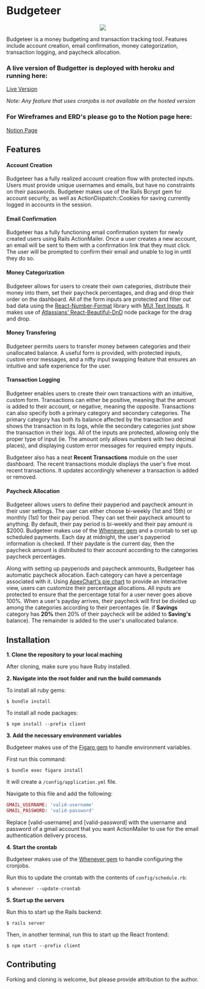 # Budgeteer

<p align="center">
  <img src="https://i.ibb.co/fFJ3rrV/header-logo-removebg-preview.png">  
</p>

Budgeteer is a money budgeting and transaction tracking tool. Features include account creation, email confirmation, money categorization, transaction logging, and paycheck allocation.

### A live version of Budgetter is deployed with heroku and running here:

[Live Version](https://budgeteer-finance.herokuapp.com)

*Note: Any feature that uses cronjobs is not available on the hosted version*


### For Wireframes and ERD's please go to the Notion page here:

[Notion Page](https://joechristensen.notion.site/Budgeteer-db1d6fc6067646e4be1fe6adb2178b63)

## Features

#### Account Creation

Budgeteer has a fully realized account creation flow with protected inputs. Users must provide unique usernames and emails, but have no constraints on their passwords. Budgeteer makes use of the Rails Bcrypt gem for account security, as well as ActionDispatch::Cookies for saving currently logged in accounts in the session.

#### Email Confirmation

Budgeteer has a fully functioning email confirmation system for newly created users using Rails ActionMailer. Once a user creates a new account, an email will be sent to them with a confirmation link that they must click. The user will be prompted to confirm their email and unable to log in until they do so. 

#### Money Categorization

Budgeteer allows for users to create their own categories, distribute their money into them, set their paycheck percentages, and drag and drop their order on the dashboard. All of the form inputs are protected and filter out bad data using the [React-Number-Format](https://github.com/s-yadav/react-number-format) library with [MUI Text Inputs](https://mui.com/components/text-fields/#main-content). It makes use of [Atlassians' React-Beautiful-DnD](https://github.com/atlassian/react-beautiful-dnd) node package for the drag and drop.

#### Money Transfering

Budgeteer permits users to transfer money between categories and their unallocated balance. A useful form is provided, with protected inputs, custom error messages, and a nifty input swapping feature that ensures an intuitive and safe experience for the user.

#### Transaction Logging

Budgeteer enables users to create their own transactions with an intuitive, custom form. Transactions can either be positive, meaning that the amount is added to their account, or negative, meaning the opposite. Transactions can also specify both a primary category and secondary categories. The primary category has both its balance affected by the transaction and shows the transaction in its logs, while the secondary categories just show the transaction in their logs. All of the inputs are protected, allowing only the proper type of input (ie. The amount only allows numbers with two decimal places), and displaying custom error messages for required empty inputs. 

Budgeteer also has a neat **Recent Transactions** module on the user dashboard. The recent transactions module displays the user's five most recent transactions. It updates accordingly whenever a transaction is added or removed.

#### Paycheck Allocation

Budgeteer allows users to define their payperiod and paycheck amount in their user settings. The user can either choose bi-weekly (1st and 15th) or monthly (1st) for their pay period. They can set their paycheck amount to anything. By default, their pay period is bi-weekly and their pay amount is $2000. Budgeteer makes use of the [Whenever gem](https://github.com/javan/whenever) and a crontab to set up scheduled payments. Each day at midnight, the user's payperiod information is checked. If their paydate is the current day, then the paycheck amount is distributed to their account according to the categories paycheck percentages.

Along with setting up payperiods and paycheck ammounts, Budgeteer has automatic paycheck allocation. Each category can have a percentage associated with it. Using [ApexChart's pie chart](https://apexcharts.com/) to provide an interactive view, users can customize their percentage allocations. All inputs are protected to ensure that the percentage total for a user never goes above 100%. When a user's payday arrives, their paycheck will first be divided up among the categories according to their percentages (ie. if **Savings** category has **20%** then 20% of their paycheck will be added to **Saving's** balance). The remainder is added to the user's unallocated balance.

## Installation

**1. Clone the repository to your local maching**

After cloning, make sure you have Ruby installed.

**2. Navigate into the root folder and run the build commands**

  To install all ruby gems:
  ```
  $ bundle install
  ```
  
  To install all node packages:
  ```
  $ npm install --prefix client
  ```

**3. Add the necessary environment variables**

  Budgeteer makes use of the [Figaro gem](https://github.com/laserlemon/figaro) to handle environment variables.
  
  First run this command:
  ```
  $ bundle exec figaro install
  ```
  
  It will create a `/config/application.yml` file.
  
  Navigate to this file and add the following:
  
  ```ruby
  GMAIL_USERNAME: 'valid-username'
  GMAIL_PASSWORD: 'valid-password'
  ```
  
  Replace [valid-username] and [valid-password] with the username and password of a gmail account that you want ActionMailer to use   for the email authentication delivery process.
  
  **4. Start the crontab**
  
  Budgeteer makes use of the [Whenever gem](https://github.com/javan/whenever) to handle configuring the cronjobs.
  
  Run this to update the crontab with the contents of `config/schedule.rb`:
  ```
  $ whenever --update-crontab
  ```
  
  **5. Start up the servers**
  
  Run this to start up the Rails backend:
  ```
  $ rails server
  ```
  
  Then, in another terminal, run this to start up the React frontend:
  ```
  $ npm start --prefix client
  ```

## Contributing

Forking and cloning is welcome, but please provide attribution to the author.
